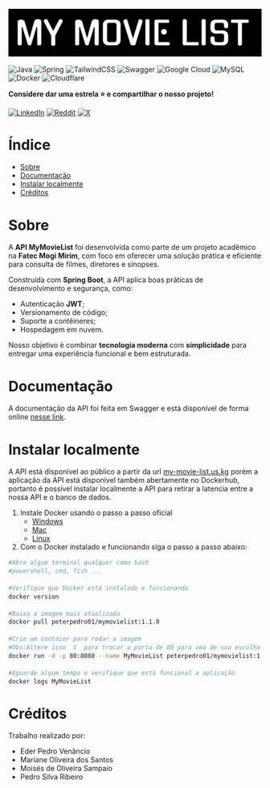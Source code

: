 ![banner do site](./gitImages/Banner.png)

![Java](https://img.shields.io/badge/java-%23ED8B00.svg?style=for-the-badge&logo=openjdk&logoColor=white) ![Spring](https://img.shields.io/badge/spring-%236DB33F.svg?style=for-the-badge&logo=spring&logoColor=white) ![TailwindCSS](https://img.shields.io/badge/tailwindcss-%2338B2AC.svg?style=for-the-badge&logo=tailwind-css&logoColor=white) ![Swagger](https://img.shields.io/badge/-Swagger-%23Clojure?style=for-the-badge&logo=swagger&logoColor=white) ![Google Cloud](https://img.shields.io/badge/GoogleCloud-%234285F4.svg?style=for-the-badge&logo=google-cloud&logoColor=white) ![MySQL](https://img.shields.io/badge/mysql-4479A1.svg?style=for-the-badge&logo=mysql&logoColor=white) ![Docker](https://img.shields.io/badge/docker-%230db7ed.svg?style=for-the-badge&logo=docker&logoColor=white) ![Cloudflare](https://img.shields.io/badge/Cloudflare-F38020?style=for-the-badge&logo=Cloudflare&logoColor=white)

**Considere dar uma estrela ⭐ e compartilhar o nosso projeto!**

[![LinkedIn](https://img.shields.io/badge/linkedin-%230077B5.svg?style=for-the-badge&logo=linkedin&logoColor=white)](https://www.linkedin.com/sharing/share-offsite/?url=https://github.com/pedro21Ribeiro/trabalhoFinalPOO) [![Reddit](https://img.shields.io/badge/Reddit-FF4500?style=for-the-badge&logo=reddit&logoColor=white)](https://www.reddit.com/submit?title=Confira%20essse%20projeto%20no%20github%20https://github.com/pedro21Ribeiro/trabalhoFinalPOO) [![X](https://img.shields.io/badge/X-%23000000.svg?style=for-the-badge&logo=X&logoColor=white)](https://github.com/pedro21Ribeiro/trabalhoFinalPOO)

# Índice
- [Sobre](https://github.com/pedro21Ribeiro/trabalhoFinalPOO#Sobre)
- [Documentação](https://github.com/pedro21Ribeiro/trabalhoFinalPOO#Documentação)
- [Instalar localmente](https://github.com/pedro21Ribeiro/trabalhoFinalPOO#Instalar-localmente)
- [Créditos](https://github.com/pedro21Ribeiro/trabalhoFinalPOO#Créditos)


# Sobre
A **API MyMovieList** foi desenvolvida como parte de um projeto acadêmico na **Fatec Mogi Mirim**, com foco em oferecer uma solução prática e eficiente para consulta de filmes, diretores e sinopses. 

Construída com **Spring Boot**, a API aplica boas práticas de desenvolvimento e segurança, como:
- Autenticação **JWT**;
- Versionamento de código;
- Suporte a contêineres;
- Hospedagem em nuvem.

Nosso objetivo é combinar **tecnologia moderna** com **simplicidade** para entregar uma experiência funcional e bem estruturada.

# Documentação

A documentação da API foi feita em Swagger e está disponível de forma online [nesse link](https://my-movie-list.us.kg/swagger-ui/index.html).

# Instalar localmente
A API está disponível ao público a partir da url [my-movie-list.us.kg](https://my-movie-list.us.kg/) porém a aplicação da API está disponível também abertamente no Dockerhub, portanto é possível instalar localmente a API para retirar a latencia entre a nossa API e o banco de dados.

1. Instale Docker usando o passo a passo oficial
    - [Windows](https://docs.docker.com/desktop/setup/install/windows-install/)
    - [Mac](https://docs.docker.com/desktop/setup/install/mac-install/)
    - [Linux](https://docs.docker.com/desktop/setup/install/linux/)
2. Com o Docker instalado e funcionando siga o passo a passo abaixo:
```bash
#Abra algum terminal qualquer como bash
#powershell, cmd, fish ...

#Verifique que Docker está instalado e funcionando
docker version

#Baixa a imagem mais atualizada
docker pull peterpedro01/mymovielist:1.1.0

#Crie um contaier para rodar a imagem
#Obs:Altere isso  V  para trocar a porta de 80 para uma de sua escolha
docker run -d -p 80:8080 --name MyMovieList peterpedro01/mymovielist:1.1.0

#Aguarde algum tempo e verifique que está funcional a aplicação
docker logs MyMovieList
```

# Créditos
Trabalho realizado por:
- Eder Pedro Venâncio
- Mariane Oliveira dos Santos
- Moisés de Oliveira Sampaio
- Pedro Silva Ribeiro
